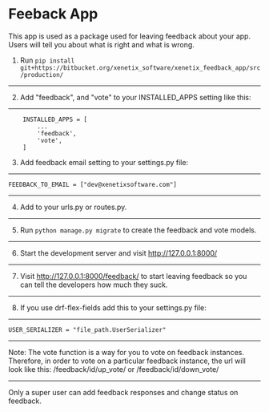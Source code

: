 # Feeback App

This app is used as a package used for leaving feedback about your app. Users will tell you about what is right and what is wrong.



1. Run `pip install git+https://bitbucket.org/xenetix_software/xenetix_feedback_app/src/production/`
-------


2. Add "feedback", and "vote" to your INSTALLED_APPS setting like this:
-----------------------------------------------------------------------
```
    INSTALLED_APPS = [
        ...
        'feedback',
        'vote',
    ]
```
3. Add feedback email setting to your settings.py file:
-----------------------------------------------------
```
FEEDBACK_TO_EMAIL = ["dev@xenetixsoftware.com"]
```
-----------------------------------------------------
4. Add to your urls.py or routes.py.
------------------------------------
5. Run `python manage.py migrate` to create the feedback and vote models.
-------
6. Start the development server and visit http://127.0.0.1:8000/
---------------------------------------------------------------
7. Visit http://127.0.0.1:8000/feedback/ to start leaving feedback so you can tell the developers how much they suck. 
---------------------------------------------------------------------------------------------------------------------
8. If you use drf-flex-fields add this to your settings.py file:
---------------------------------------------------------
```
USER_SERIALIZER = "file_path.UserSerializer"
```
----------------------------------------------------------
Note: The vote function is a way for you to vote on feedback instances. Therefore, in order to vote on a particular feedback instance, the url will look like this:
/feedback/id/up_vote/ or /feedback/id/down_vote/
__________________________________________________

Only a super user can add feedback responses and change status on feedback.
